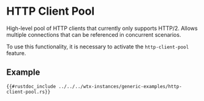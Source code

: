# HTTP Client Pool

High-level pool of HTTP clients that currently only supports HTTP/2. Allows multiple connections that can be referenced in concurrent scenarios.

To use this functionality, it is necessary to activate the `http-client-pool` feature.

## Example

```rust,edition2024,no_run
{{#rustdoc_include ../../../wtx-instances/generic-examples/http-client-pool.rs}}
```